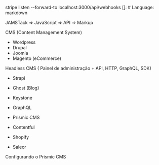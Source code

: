 stripe listen --forward-to localhost:3000/api/webhooks
[]: # Language: markdown

JAMSTack
=> JavaScript
=> API
=> Markup

CMS (Content Management System)

- Wordpress
- Drupal
- Joomla
- Magento (eCommerce)

Headless CMS ( Painel de administração + API, HTTP, GraphQL, SDK)

- Strapi
- Ghost (Blog)
- Keystone

- GraphQL
- Prismic CMS
- Contentful

- Shopify
- Saleor

Configurando o Prismic CMS

